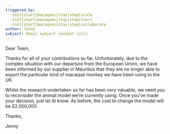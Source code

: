 ```yaml
---
triggered_by:
  -init|start|macaques|stay|step|scale
  -init|start|macaques|stay|step|learn
  -init|start|macaques|stay|step|collaborate
author: Jenny
subject: Email subject content [cCc]
---
```


Dear Team,

Thanks for all of your contributions so far. Unfortunately, due to the complex situation with our departure from the European Union, we have been informed by our supplier in Mauritius that they are no longer able to export the particular kind of macaque monkey we have been using to the UK. 

Whilst the research undertaken so far has been very valuable, we need you to reconsider the animal model we’re currently using. Once you’ve made your decision, just let Al know. As before, the cost to change the model will be £2,000,000

Thanks,

Jenny
